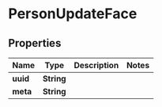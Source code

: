 # PersonUpdateFace

## Properties
Name | Type | Description | Notes
------------ | ------------- | ------------- | -------------
**uuid** | **String** |  | 
**meta** | **String** |  | 
